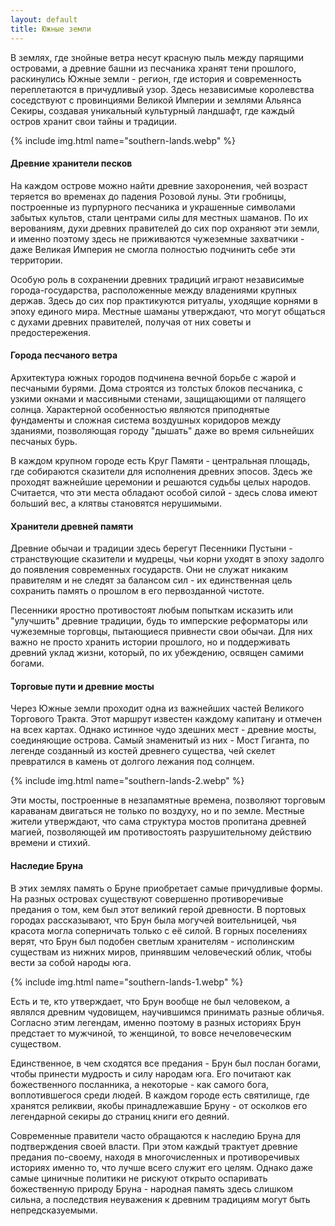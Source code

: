 ```yaml
---
layout: default
title: Южные земли
---
```


В землях, где знойные ветра несут красную пыль между парящими островами, а древние башни из песчаника хранят тени прошлого, раскинулись Южные земли - регион, где история и современность переплетаются в причудливый узор. Здесь независимые королевства соседствуют с провинциями Великой Империи и землями Альянса Секиры, создавая уникальный культурный ландшафт, где каждый остров хранит свои тайны и традиции.

{% include img.html name="southern-lands.webp" %}

#### Древние хранители песков

На каждом острове можно найти древние захоронения, чей возраст теряется во временах до падения Розовой луны. Эти гробницы, построенные из пурпурного песчаника и украшенные символами забытых культов, стали центрами силы для местных шаманов. По их верованиям, духи древних правителей до сих пор охраняют эти земли, и именно поэтому здесь не приживаются чужеземные захватчики - даже Великая Империя не смогла полностью подчинить себе эти территории.

Особую роль в сохранении древних традиций играют независимые города-государства, расположенные между владениями крупных держав. Здесь до сих пор практикуются ритуалы, уходящие корнями в эпоху единого мира. Местные шаманы утверждают, что могут общаться с духами древних правителей, получая от них советы и предостережения.

#### Города песчаного ветра

Архитектура южных городов подчинена вечной борьбе с жарой и песчаными бурями. Дома строятся из толстых блоков песчаника, с узкими окнами и массивными стенами, защищающими от палящего солнца. Характерной особенностью являются приподнятые фундаменты и сложная система воздушных коридоров между зданиями, позволяющая городу "дышать" даже во время сильнейших песчаных бурь.

В каждом крупном городе есть Круг Памяти - центральная площадь, где собираются сказители для исполнения древних эпосов. Здесь же проходят важнейшие церемонии и решаются судьбы целых народов. Считается, что эти места обладают особой силой - здесь слова имеют больший вес, а клятвы становятся нерушимыми.

#### Хранители древней памяти

Древние обычаи и традиции здесь берегут Песенники Пустыни - странствующие сказители и мудрецы, чьи корни уходят в эпоху задолго до появления современных государств. Они не служат никаким правителям и не следят за балансом сил - их единственная цель сохранить память о прошлом в его первозданной чистоте.

Песенники яростно противостоят любым попыткам исказить или "улучшить" древние традиции, будь то имперские реформаторы или чужеземные торговцы, пытающиеся привнести свои обычаи. Для них важно не просто хранить истории прошлого, но и поддерживать древний уклад жизни, который, по их убеждению, освящен самими богами.

#### Торговые пути и древние мосты

Через Южные земли проходит одна из важнейших частей Великого Торгового Тракта. Этот маршрут известен каждому капитану и отмечен на всех картах. Однако истинное чудо здешних мест - древние мосты, соединяющие острова. Самый знаменитый из них - Мост Гиганта, по легенде созданный из костей древнего существа, чей скелет превратился в камень от долгого лежания под солнцем.

{% include img.html name="southern-lands-2.webp" %}

Эти мосты, построенные в незапамятные времена, позволяют торговым караванам двигаться не только по воздуху, но и по земле. Местные жители утверждают, что сама структура мостов пропитана древней магией, позволяющей им противостоять разрушительному действию времени и стихий.

#### Наследие Бруна

В этих землях память о Бруне приобретает самые причудливые формы. На разных островах существуют совершенно противоречивые предания о том, кем был этот великий герой древности. В портовых городах рассказывают, что Брун была могучей воительницей, чья красота могла соперничать только с её силой. В горных поселениях верят, что Брун был подобен светлым хранителям - исполинским существам из нижних миров, принявшим человеческий облик, чтобы вести за собой народы юга.

{% include img.html name="southern-lands-1.webp" %}

Есть и те, кто утверждает, что Брун вообще не был человеком, а являлся древним чудовищем, научившимся принимать разные обличья. Согласно этим легендам, именно поэтому в разных историях Брун предстает то мужчиной, то женщиной, то вовсе нечеловеческим существом.

Единственное, в чем сходятся все предания - Брун был послан богами, чтобы принести мудрость и силу народам юга. Его почитают как божественного посланника, а некоторые - как самого бога, воплотившегося среди людей. В каждом городе есть святилище, где хранятся реликвии, якобы принадлежавшие Бруну - от осколков его легендарной секиры до страниц книги его деяний.

Современные правители часто обращаются к наследию Бруна для подтверждения своей власти. При этом каждый трактует древние предания по-своему, находя в многочисленных и противоречивых историях именно то, что лучше всего служит его целям. Однако даже самые циничные политики не рискуют открыто оспаривать божественную природу Бруна - народная память здесь слишком сильна, а последствия неуважения к древним традициям могут быть непредсказуемыми.